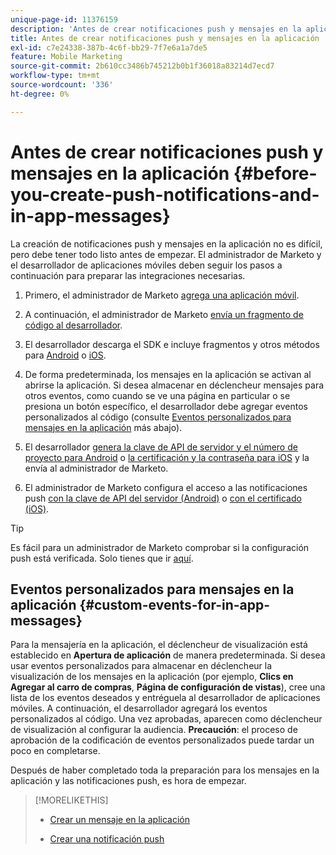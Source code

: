 ```yaml
---
unique-page-id: 11376159
description: 'Antes de crear notificaciones push y mensajes en la aplicación: documentos de Marketo, documentación del producto'
title: Antes de crear notificaciones push y mensajes en la aplicación
exl-id: c7e24338-387b-4c6f-bb29-7f7e6a1a7de5
feature: Mobile Marketing
source-git-commit: 2b610cc3486b745212b0b1f36018a83214d7ecd7
workflow-type: tm+mt
source-wordcount: '336'
ht-degree: 0%

---
```


# Antes de crear notificaciones push y mensajes en la aplicación {#before-you-create-push-notifications-and-in-app-messages}

La creación de notificaciones push y mensajes en la aplicación no es difícil, pero debe tener todo listo antes de empezar. El administrador de Marketo y el desarrollador de aplicaciones móviles deben seguir los pasos a continuación para preparar las integraciones necesarias.

1. Primero, el administrador de Marketo [agrega una aplicación móvil](/help/marketo/product-docs/mobile-marketing/admin/add-a-mobile-app.md).

1. A continuación, el administrador de Marketo [envía un fragmento de código al desarrollador](/help/marketo/product-docs/mobile-marketing/admin/send-sdk-code-to-a-developer.md).

1. El desarrollador descarga el SDK e incluye fragmentos y otros métodos para [Android](https://experienceleague.adobe.com/en/docs/marketo-developer/marketo/mobile/installation#how-to-install-marketo-sdk-on-android) o [iOS](https://experienceleague.adobe.com/en/docs/marketo-developer/marketo/mobile/installation#how-to-install-marketo-sdk-on-ios).

1. De forma predeterminada, los mensajes en la aplicación se activan al abrirse la aplicación. Si desea almacenar en déclencheur mensajes para otros eventos, como cuando se ve una página en particular o se presiona un botón específico, el desarrollador debe agregar eventos personalizados al código (consulte [Eventos personalizados para mensajes en la aplicación](#CustomEvents) más abajo).

1. El desarrollador [genera la clave de API de servidor y el número de proyecto para Android](https://experienceleague.adobe.com/en/docs/marketo-developer/marketo/mobile/installation#how-to-install-marketo-sdk-on-android) o [la certificación y la contraseña para iOS](https://experienceleague.adobe.com/en/docs/marketo-developer/marketo/mobile/installation#install-marketo-sdk-on-ios) y la envía al administrador de Marketo.

1. El administrador de Marketo configura el acceso a las notificaciones push [con la clave de API del servidor (Android)](/help/marketo/product-docs/mobile-marketing/admin/configure-mobile-app-android-push-access.md) o [con el certificado (iOS)](/help/marketo/product-docs/mobile-marketing/admin/configure-mobile-app-ios-push-access.md).

>[!TIP]
>
>Es fácil para un administrador de Marketo comprobar si la configuración push está verificada. Solo tienes que ir [aquí](/help/marketo/product-docs/mobile-marketing/admin/verify-push-configuration.md).

## Eventos personalizados para mensajes en la aplicación {#custom-events-for-in-app-messages}

Para la mensajería en la aplicación, el déclencheur de visualización está establecido en **Apertura de aplicación** de manera predeterminada. Si desea usar eventos personalizados para almacenar en déclencheur la visualización de los mensajes en la aplicación (por ejemplo, **Clics en Agregar al carro de compras**, **Página de configuración de vistas**), cree una lista de los eventos deseados y entréguela al desarrollador de aplicaciones móviles. A continuación, el desarrollador agregará los eventos personalizados al código. Una vez aprobadas, aparecen como déclencheur de visualización al configurar la audiencia. **Precaución**: el proceso de aprobación de la codificación de eventos personalizados puede tardar un poco en completarse.

Después de haber completado toda la preparación para los mensajes en la aplicación y las notificaciones push, es hora de empezar.

>[!MORELIKETHIS]
>
>* [Crear un mensaje en la aplicación](/help/marketo/product-docs/mobile-marketing/in-app-messages/creating-in-app-messages/create-an-in-app-message.md)
>
>* [Crear una notificación push](/help/marketo/product-docs/mobile-marketing/push-notifications/create-a-push-notification.md)
